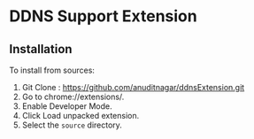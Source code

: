 # DDNS Support Extension

## Installation

To install from sources:


1. Git Clone : https://github.com/anuditnagar/ddnsExtension.git
2. Go to chrome://extensions/.
3. Enable Developer Mode.
4. Click Load unpacked extension.
5. Select the `source` directory.